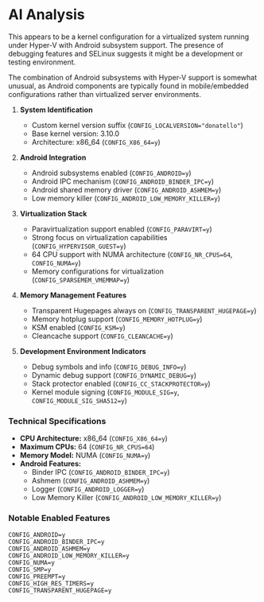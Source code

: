 # AI Analysis

This appears to be a kernel configuration for a virtualized system running under Hyper-V with Android subsystem support. The presence of debugging features and SELinux suggests it might be a development or testing environment.

The combination of Android subsystems with Hyper-V support is somewhat unusual, as Android components are typically found in mobile/embedded configurations rather than virtualized server environments.

1. **System Identification**
   - Custom kernel version suffix (`CONFIG_LOCALVERSION="donatello"`)
   - Base kernel version: 3.10.0
   - Architecture: x86_64 (`CONFIG_X86_64=y`)

2. **Android Integration**
   - Android subsystems enabled (`CONFIG_ANDROID=y`)
   - Android IPC mechanism (`CONFIG_ANDROID_BINDER_IPC=y`)
   - Android shared memory driver (`CONFIG_ANDROID_ASHMEM=y`)
   - Low memory killer (`CONFIG_ANDROID_LOW_MEMORY_KILLER=y`)

3. **Virtualization Stack**
   - Paravirtualization support enabled (`CONFIG_PARAVIRT=y`)
   - Strong focus on virtualization capabilities (`CONFIG_HYPERVISOR_GUEST=y`)
   - 64 CPU support with NUMA architecture (`CONFIG_NR_CPUS=64`, `CONFIG_NUMA=y`)
   - Memory configurations for virtualization (`CONFIG_SPARSEMEM_VMEMMAP=y`)

4. **Memory Management Features**
   - Transparent Hugepages always on (`CONFIG_TRANSPARENT_HUGEPAGE=y`)
   - Memory hotplug support (`CONFIG_MEMORY_HOTPLUG=y`)
   - KSM enabled (`CONFIG_KSM=y`)
   - Cleancache support (`CONFIG_CLEANCACHE=y`)

5. **Development Environment Indicators**
   - Debug symbols and info (`CONFIG_DEBUG_INFO=y`)
   - Dynamic debug support (`CONFIG_DYNAMIC_DEBUG=y`)
   - Stack protector enabled (`CONFIG_CC_STACKPROTECTOR=y`)
   - Kernel module signing (`CONFIG_MODULE_SIG=y`, `CONFIG_MODULE_SIG_SHA512=y`)

### Technical Specifications

- **CPU Architecture:** x86_64 (`CONFIG_X86_64=y`)
- **Maximum CPUs:** 64 (`CONFIG_NR_CPUS=64`)
- **Memory Model:** NUMA (`CONFIG_NUMA=y`)
- **Android Features:**
  - Binder IPC (`CONFIG_ANDROID_BINDER_IPC=y`)
  - Ashmem (`CONFIG_ANDROID_ASHMEM=y`)
  - Logger (`CONFIG_ANDROID_LOGGER=y`)
  - Low Memory Killer (`CONFIG_ANDROID_LOW_MEMORY_KILLER=y`)

### Notable Enabled Features

```plaintext
CONFIG_ANDROID=y
CONFIG_ANDROID_BINDER_IPC=y
CONFIG_ANDROID_ASHMEM=y
CONFIG_ANDROID_LOW_MEMORY_KILLER=y
CONFIG_NUMA=y
CONFIG_SMP=y
CONFIG_PREEMPT=y
CONFIG_HIGH_RES_TIMERS=y
CONFIG_TRANSPARENT_HUGEPAGE=y
```
